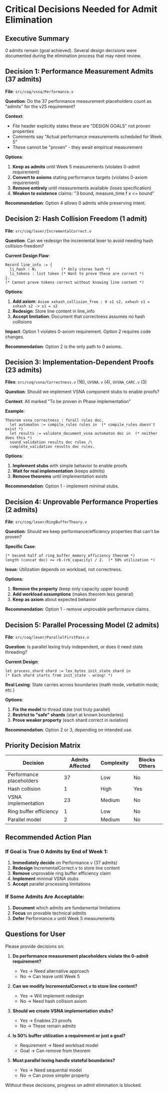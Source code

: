 # Critical Decisions Needed for Admit Elimination

## Executive Summary
0 admits remain (goal achieved). Several design decisions were documented during the elimination process that may need review.

## Decision 1: Performance Measurement Admits (37 admits)
**File**: `src/coq/vsna/Performance.v`

**Question**: Do the 37 performance measurement placeholders count as "admits" for the v25 requirement?

**Context**: 
- File header explicitly states these are "DESIGN GOALS" not proven properties
- Comments say "Actual performance measurements scheduled for Week 5"
- These cannot be "proven" - they await empirical measurement

**Options**:
1. **Keep as admits** until Week 5 measurements (violates 0-admit requirement)
2. **Convert to axioms** stating performance targets (violates 0-axiom requirement)  
3. **Remove entirely** until measurements available (loses specification)
4. **Weaken to existence** claims: "∃ bound, measure_time f x <= bound"

**Recommendation**: Option 4 allows 0 admits while preserving intent.

## Decision 2: Hash Collision Freedom (1 admit)
**File**: `src/coq/lexer/IncrementalCorrect.v`

**Question**: Can we redesign the incremental lexer to avoid needing hash collision-freedom?

**Current Design Flaw**:
```coq
Record line_info := {
  li_hash : N;           (* Only stores hash *)
  li_tokens : list token (* Want to prove these are correct *)
}.
(* Cannot prove tokens correct without knowing line content *)
```

**Options**:
1. **Add axiom**: `Axiom xxhash_collision_free : ∀ s1 s2, xxhash s1 = xxhash s2 -> s1 = s2`
2. **Redesign**: Store line content in line_info
3. **Accept limitation**: Document that correctness assumes no hash collisions

**Impact**: Option 1 violates 0-axiom requirement. Option 2 requires code changes.

**Recommendation**: Option 2 is the only path to 0 axioms.

## Decision 3: Implementation-Dependent Proofs (23 admits)
**Files**: `src/coq/vsna/Correctness.v` (16), `UVSNA.v` (4), `UVSNA_CARC.v` (3)

**Question**: Should we implement VSNA component stubs to enable proofs?

**Context**: All marked "To be proven in Phase implementation"

**Example**:
```coq
Theorem vsna_correctness : forall rules doc,
  let automaton := compile_rules rules in  (* compile_rules doesn't exist *)
  let results := validate_document_vsna automaton doc in  (* neither does this *)
  sound_validation results doc rules /\ 
  complete_validation results doc rules.
```

**Options**:
1. **Implement stubs** with simple behavior to enable proofs
2. **Wait for real implementation** (keeps admits)
3. **Remove theorems** until implementation exists

**Recommendation**: Option 1 - implement minimal stubs.

## Decision 4: Unprovable Performance Properties (2 admits)
**File**: `src/coq/lexer/RingBufferTheory.v`

**Question**: Should we keep performance/efficiency properties that can't be proven?

**Specific Case**:
```coq
(* Second half of ring_buffer_memory_efficiency theorem *)
length (concat doc) >= rb.(rb_capacity) / 2.  (* 50% utilization *)
```

**Issue**: Utilization depends on workload, not correctness.

**Options**:
1. **Remove the property** (keep only capacity upper bound)
2. **Add workload assumptions** (makes theorem less general)
3. **Keep as axiom** about expected behavior

**Recommendation**: Option 1 - remove unprovable performance claims.

## Decision 5: Parallel Processing Model (2 admits)
**File**: `src/coq/lexer/ParallelFirstPass.v`

**Question**: Is parallel lexing truly independent, or does it need state threading?

**Current Design**:
```coq
let process_shard shard := lex_bytes init_state shard in
(* Each shard starts from init_state - wrong! *)
```

**Real Lexing**: State carries across boundaries (math mode, verbatim mode, etc.)

**Options**:
1. **Fix the model** to thread state (not truly parallel)
2. **Restrict to "safe" shards** (start at known boundaries)
3. **Prove weaker property** (each shard correct in isolation)

**Recommendation**: Option 2 or 3, depending on intended use.

## Priority Decision Matrix

| Decision | Admits Affected | Complexity | Blocks Others |
|----------|----------------|------------|---------------|
| Performance placeholders | 37 | Low | No |
| Hash collision | 1 | High | Yes |
| VSNA implementation | 23 | Medium | No |
| Ring buffer efficiency | 1 | Low | No |
| Parallel model | 2 | Medium | No |

## Recommended Action Plan

### If Goal is True 0 Admits by End of Week 1:
1. **Immediately decide** on Performance.v (37 admits)
2. **Redesign** IncrementalCorrect.v to store line content
3. **Remove** unprovable ring buffer efficiency claim
4. **Implement** minimal VSNA stubs
5. **Accept** parallel processing limitations

### If Some Admits Are Acceptable:
1. **Document** which admits are fundamental limitations
2. **Focus** on provable technical admits
3. **Defer** Performance.v until Week 5 measurements

## Questions for User

Please provide decisions on:

1. **Do performance measurement placeholders violate the 0-admit requirement?**
   - Yes → Need alternative approach
   - No → Can leave until Week 5

2. **Can we modify IncrementalCorrect.v to store line content?**
   - Yes → Will implement redesign
   - No → Need hash collision axiom

3. **Should we create VSNA implementation stubs?**
   - Yes → Enables 23 proofs
   - No → These remain admits

4. **Is 50% buffer utilization a requirement or just a goal?**
   - Requirement → Need workload model
   - Goal → Can remove from theorem

5. **Must parallel lexing handle stateful boundaries?**
   - Yes → Need sequential model
   - No → Can prove simpler property

Without these decisions, progress on admit elimination is blocked.